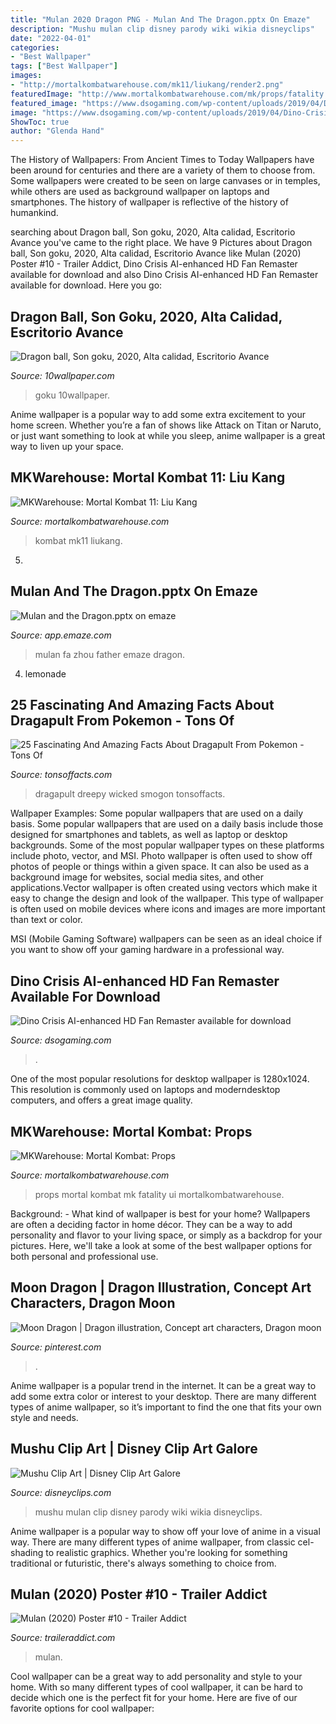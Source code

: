 ```yaml
---
title: "Mulan 2020 Dragon PNG - Mulan And The Dragon.pptx On Emaze"
description: "Mushu mulan clip disney parody wiki wikia disneyclips"
date: "2022-04-01"
categories:
- "Best Wallpaper"
tags: ["Best Wallpaper"]
images:
- "http://mortalkombatwarehouse.com/mk11/liukang/render2.png"
featuredImage: "http://www.mortalkombatwarehouse.com/mk/props/fatality.png"
featured_image: "https://www.dsogaming.com/wp-content/uploads/2019/04/Dino-Crisis-wallpaper-from-DeviantArt-Sk8terwawa.jpg"
image: "https://www.dsogaming.com/wp-content/uploads/2019/04/Dino-Crisis-wallpaper-from-DeviantArt-Sk8terwawa.jpg"
ShowToc: true
author: "Glenda Hand"
---
```



The History of Wallpapers: From Ancient Times to Today
Wallpapers have been around for centuries and there are a variety of them to choose from. Some wallpapers were created to be seen on large canvases or in temples, while others are used as background wallpaper on laptops and smartphones. The history of wallpaper is reflective of the history of humankind.

	

		
searching about Dragon ball, Son goku, 2020, Alta calidad, Escritorio Avance you've came to the right place. We have 9 Pictures about Dragon ball, Son goku, 2020, Alta calidad, Escritorio Avance like Mulan (2020) Poster #10 - Trailer Addict, Dino Crisis AI-enhanced HD Fan Remaster available for download and also Dino Crisis AI-enhanced HD Fan Remaster available for download. Here you go:
		
    
## Dragon Ball, Son Goku, 2020, Alta Calidad, Escritorio Avance

<img loading=lazy src="https://www.10wallpaper.com/wallpaper/2560x1600/2006/Dragon_ball_Son_goku_2020_High_Quality_Desktop_2560x1600.jpg" onerror="this.onerror=null;this.src='https://tse2.mm.bing.net/th?id=OIP.Ik-VE_FGLK2xS6UOLBU5ogHaEo&amp;pid=15.1';" alt="Dragon ball, Son goku, 2020, Alta calidad, Escritorio Avance">

_Source: 10wallpaper.com_

>goku 10wallpaper. 

	

Anime wallpaper is a popular way to add some extra excitement to your home screen. Whether you’re a fan of shows like Attack on Titan or Naruto, or just want something to look at while you sleep, anime wallpaper is a great way to liven up your space.

    
## MKWarehouse: Mortal Kombat 11: Liu Kang

<img loading=lazy src="http://mortalkombatwarehouse.com/mk11/liukang/render2.png" onerror="this.onerror=null;this.src='https://tse1.mm.bing.net/th?id=OIP.CRc4vEQbLWWmAIQYJ6gEuAHaFU&amp;pid=15.1';" alt="MKWarehouse: Mortal Kombat 11: Liu Kang">

_Source: mortalkombatwarehouse.com_

>kombat mk11 liukang. 

	

5.

    
## Mulan And The Dragon.pptx On Emaze

<img loading=lazy src="http://userscontent2.emaze.com/images/b767282d-84b3-4e68-aef5-822a3191fa94/e69a1b9e-acb2-4194-8d4b-7c0fcdc724e6image5.jpg" onerror="this.onerror=null;this.src='https://tse2.mm.bing.net/th?id=OIP.0Ph_GK1kqhHvu-rXRS_mMgHaEa&amp;pid=15.1';" alt="Mulan and the Dragon.pptx on emaze">

_Source: app.emaze.com_

>mulan fa zhou father emaze dragon. 

	

4. lemonade 

    
## 25 Fascinating And Amazing Facts About Dragapult From Pokemon - Tons Of

<img loading=lazy src="http://tonsoffacts.com/wp-content/uploads/2020/08/dragapult-1180x630.jpg" onerror="this.onerror=null;this.src='https://tse2.mm.bing.net/th?id=OIP.P7XyPzbWnJVqJRHAJiY9BwHaD9&amp;pid=15.1';" alt="25 Fascinating And Amazing Facts About Dragapult From Pokemon - Tons Of">

_Source: tonsoffacts.com_

>dragapult dreepy wicked smogon tonsoffacts. 

	

Wallpaper Examples: Some popular wallpapers that are used on a daily basis.
Some popular wallpapers that are used on a daily basis include those designed for smartphones and tablets, as well as laptop or desktop backgrounds. Some of the most popular wallpaper types on these platforms include photo, vector, and MSI. 
Photo wallpaper is often used to show off photos of people or things within a given space. It can also be used as a background image for websites, social media sites, and other applications.Vector wallpaper is often created using vectors which make it easy to change the design and look of the wallpaper. This type of wallpaper is often used on mobile devices where icons and images are more important than text or color. 

MSI (Mobile Gaming Software) wallpapers can be seen as an ideal choice if you want to show off your gaming hardware in a professional way.

    
## Dino Crisis AI-enhanced HD Fan Remaster Available For Download

<img loading=lazy src="https://www.dsogaming.com/wp-content/uploads/2019/04/Dino-Crisis-wallpaper-from-DeviantArt-Sk8terwawa.jpg" onerror="this.onerror=null;this.src='https://tse1.mm.bing.net/th?id=OIP.Pf9kCamqqxkjV843zr5VCgHaEa&amp;pid=15.1';" alt="Dino Crisis AI-enhanced HD Fan Remaster available for download">

_Source: dsogaming.com_

>. 

	

One of the most popular resolutions for desktop wallpaper is 1280x1024. This resolution is commonly used on laptops and moderndesktop computers, and offers a great image quality.

    
## MKWarehouse: Mortal Kombat: Props

<img loading=lazy src="http://www.mortalkombatwarehouse.com/mk/props/fatality.png" onerror="this.onerror=null;this.src='https://tse1.mm.bing.net/th?id=OIP.9F2dNvwwgMI2llNhwNAKvgHaCu&amp;pid=15.1';" alt="MKWarehouse: Mortal Kombat: Props">

_Source: mortalkombatwarehouse.com_

>props mortal kombat mk fatality ui mortalkombatwarehouse. 

	

Background: - What kind of wallpaper is best for your home?
Wallpapers are often a deciding factor in home décor. They can be a way to add personality and flavor to your living space, or simply as a backdrop for your pictures. Here, we'll take a look at some of the best wallpaper options for both personal and professional use.

    
## Moon Dragon | Dragon Illustration, Concept Art Characters, Dragon Moon

<img loading=lazy src="https://i.pinimg.com/736x/7e/6e/75/7e6e75baaa450d1e4daa328e29aa0fe1.jpg" onerror="this.onerror=null;this.src='https://tse4.mm.bing.net/th?id=OIP.zbMZ9Ttk_9E3QoDp5hKDGgHaLH&amp;pid=15.1';" alt="Moon Dragon | Dragon illustration, Concept art characters, Dragon moon">

_Source: pinterest.com_

>. 

	

Anime wallpaper is a popular trend in the internet. It can be a great way to add some extra color or interest to your desktop. There are many different types of anime wallpaper, so it’s important to find the one that fits your own style and needs.

    
## Mushu Clip Art | Disney Clip Art Galore

<img loading=lazy src="https://www.disneyclips.com/images/images/mushu4.png" onerror="this.onerror=null;this.src='https://tse1.mm.bing.net/th?id=OIP.uadH9d5Jsj3yM48b-Acr_QAAAA&amp;pid=15.1';" alt="Mushu Clip Art | Disney Clip Art Galore">

_Source: disneyclips.com_

>mushu mulan clip disney parody wiki wikia disneyclips. 

	

Anime wallpaper is a popular way to show off your love of anime in a visual way. There are many different types of anime wallpaper, from classic cel-shading to realistic graphics. Whether you're looking for something traditional or futuristic, there's always something to choice from.

    
## Mulan (2020) Poster #10 - Trailer Addict

<img loading=lazy src="https://cdn.traileraddict.com/content/walt-disney-pictures/mulan-2020-poster-10.jpg" onerror="this.onerror=null;this.src='https://tse3.mm.bing.net/th?id=OIP.tBGuCXim1SjiN4lK-S4WTwHaK9&amp;pid=15.1';" alt="Mulan (2020) Poster #10 - Trailer Addict">

_Source: traileraddict.com_

>mulan. 

	

Cool wallpaper can be a great way to add personality and style to your home. With so many different types of cool wallpaper, it can be hard to decide which one is the perfect fit for your home. Here are five of our favorite options for cool wallpaper: 

